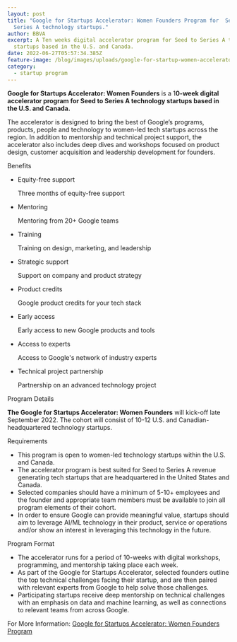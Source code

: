 ```yaml
---
layout: post
title: "Google for Startups Accelerator: Women Founders Program for  Seed to
  Series A technology startups."
author: BBVA
excerpt: A Ten weeks digital accelerator program for Seed to Series A technology
  startups based in the U.S. and Canada.
date: 2022-06-27T05:57:34.385Z
feature-image: /blog/images/uploads/google-for-startup-women-accelerator.jpg
category:
  - startup program
---
```

**Google for Startups Accelerator: Women Founders** is a 1**0-week digital accelerator program for Seed to Series A technology startups based in the U.S. and Canada.**

The accelerator is designed to bring the best of Google’s programs, products, people and technology to women-led tech startups across the region. In addition to mentorship and technical project support, the accelerator also includes deep dives and workshops focused on product design, customer acquisition and leadership development for founders.

Benefits

* Equity-free support

  Three months of equity-free support
* Mentoring

  Mentoring from 20+ Google teams
* Training

  Training on design, marketing, and leadership
* Strategic support

  Support on company and product strategy
* Product credits

  Google product credits for your tech stack
* Early access

  Early access to new Google products and tools
* Access to experts

  Access to Google's network of industry experts
* Technical project partnership

  Partnership on an advanced technology project

Program Details

**The Google for Startups Accelerator: Women Founders** will kick-off late September 2022. The cohort will consist of 10-12 U.S. and Canadian-headquartered technology startups.

Requirements

* This program is open to women-led technology startups within the U.S. and Canada.
*  The accelerator program is best suited for Seed to Series A revenue generating tech startups that are headquartered in the United States and Canada. 
* Selected companies should have a minimum of 5-10+ employees and the founder and appropriate team members must be available to join all program elements of their cohort.
*  In order to ensure Google can provide meaningful value, startups should aim to leverage AI/ML technology in their product, service or operations and/or show an interest in leveraging this technology in the future.

Program Format

* The accelerator runs for a period of 10-weeks with digital workshops, programming, and mentorship taking place each week. 
* As part of the Google for Startups Accelerator, selected founders outline the top technical challenges facing their startup, and are then paired with relevant experts from Google to help solve those challenges. 
* Participating startups receive deep mentorship on technical challenges with an emphasis on data and machine learning, as well as connections to relevant teams from across Google.





For More Information: [Google for Startups Accelerator: Women Founders Program](https://startup.google.com/accelerator/women-founders/)